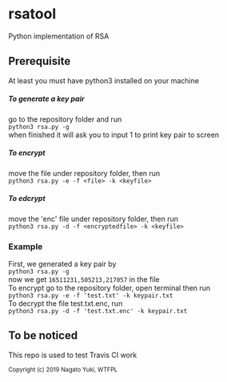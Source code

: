 # rsatool
Python implementation of RSA 

## Prerequisite  
At least you must have python3 installed on your machine

##### To generate a key pair  
go to the repository folder and run   
`python3 rsa.py -g`  
when finished it will ask you to input 1 to print key pair to screen    

##### To encrypt  
move the file under repository folder, then run     
`python3 rsa.py -e -f <file> -k <keyfile>`  

##### To edcrypt  
move the 'enc' file under repository folder, then run  
`python3 rsa.py -d -f <encryptedfile> -k <keyfile>`  

### Example  
First, we generated a key pair by  
`python3 rsa.py -g`   
now we get `16511231,505213,217057` in the file    
To encrypt go to the repository folder, open terminal then run  
`python3 rsa.py -e -f 'test.txt' -k keypair.txt`  
To decrypt the file test.txt.enc, run  
`python3 rsa.py -d -f 'test.txt.enc' -k keypair.txt`  


## To be noticed  
This repo is used to test Travis CI work

<sub>  

Copyright (c) 2019 Nagato Yuki, WTFPL

<sub>
